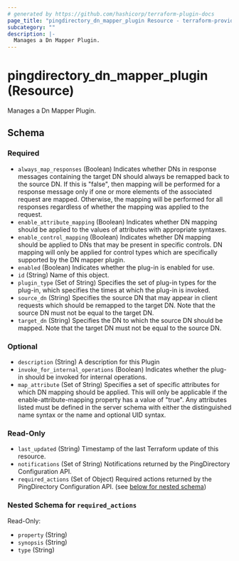 ```yaml
---
# generated by https://github.com/hashicorp/terraform-plugin-docs
page_title: "pingdirectory_dn_mapper_plugin Resource - terraform-provider-pingdirectory"
subcategory: ""
description: |-
  Manages a Dn Mapper Plugin.
---
```


# pingdirectory_dn_mapper_plugin (Resource)

Manages a Dn Mapper Plugin.



<!-- schema generated by tfplugindocs -->
## Schema

### Required

- `always_map_responses` (Boolean) Indicates whether DNs in response messages containing the target DN should always be remapped back to the source DN. If this is "false", then mapping will be performed for a response message only if one or more elements of the associated request are mapped. Otherwise, the mapping will be performed for all responses regardless of whether the mapping was applied to the request.
- `enable_attribute_mapping` (Boolean) Indicates whether DN mapping should be applied to the values of attributes with appropriate syntaxes.
- `enable_control_mapping` (Boolean) Indicates whether DN mapping should be applied to DNs that may be present in specific controls. DN mapping will only be applied for control types which are specifically supported by the DN mapper plugin.
- `enabled` (Boolean) Indicates whether the plug-in is enabled for use.
- `id` (String) Name of this object.
- `plugin_type` (Set of String) Specifies the set of plug-in types for the plug-in, which specifies the times at which the plug-in is invoked.
- `source_dn` (String) Specifies the source DN that may appear in client requests which should be remapped to the target DN. Note that the source DN must not be equal to the target DN.
- `target_dn` (String) Specifies the DN to which the source DN should be mapped. Note that the target DN must not be equal to the source DN.

### Optional

- `description` (String) A description for this Plugin
- `invoke_for_internal_operations` (Boolean) Indicates whether the plug-in should be invoked for internal operations.
- `map_attribute` (Set of String) Specifies a set of specific attributes for which DN mapping should be applied. This will only be applicable if the enable-attribute-mapping property has a value of "true". Any attributes listed must be defined in the server schema with either the distinguished name syntax or the name and optional UID syntax.

### Read-Only

- `last_updated` (String) Timestamp of the last Terraform update of this resource.
- `notifications` (Set of String) Notifications returned by the PingDirectory Configuration API.
- `required_actions` (Set of Object) Required actions returned by the PingDirectory Configuration API. (see [below for nested schema](#nestedatt--required_actions))

<a id="nestedatt--required_actions"></a>
### Nested Schema for `required_actions`

Read-Only:

- `property` (String)
- `synopsis` (String)
- `type` (String)


